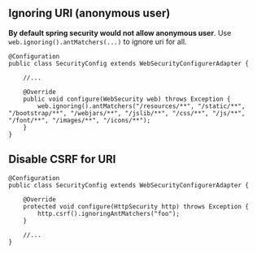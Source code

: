 ## Ignoring URI (anonymous user)
**By default spring security would not allow anonymous user**. Use `web.ignoring().antMatchers(...)` to ignore uri for all.
```
@Configuration
public class SecurityConfig extends WebSecurityConfigurerAdapter {

    //...

    @Override
    public void configure(WebSecurity web) throws Exception {
        web.ignoring().antMatchers("/resources/**", "/static/**", "/bootstrap/**", "/webjars/**", "/jslib/**", "/css/**", "/js/**", "/font/**", "/images/**", "/icons/**");
    }
}
```

## Disable CSRF for URI
```
@Configuration
public class SecurityConfig extends WebSecurityConfigurerAdapter {

    @Override
    protected void configure(HttpSecurity http) throws Exception {
        http.csrf().ignoringAntMatchers("foo");
    }
    
    //...
}
```
